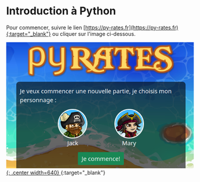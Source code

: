 # Introduction à Python

Pour commencer, suivre le lien [https://py-rates.fr](https://py-rates.fr){:target="_blank"} ou cliquer sur l'image ci-dessous.

[![](../images/pyrates.png){: .center width=640} ](https://py-rates.fr){:target="_blank"}    